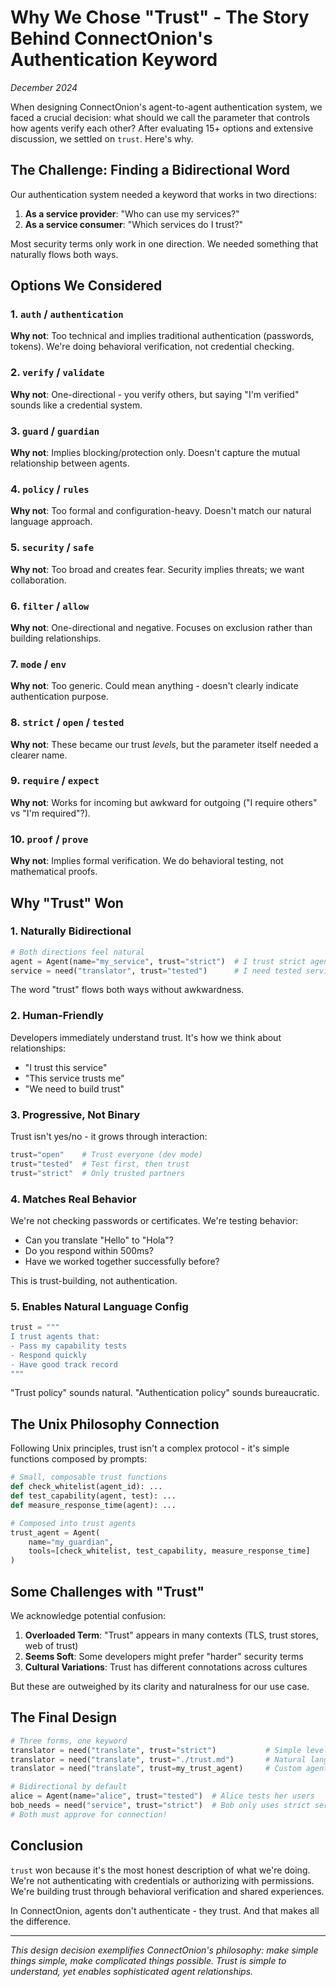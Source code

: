 # Why We Chose "Trust" - The Story Behind ConnectOnion's Authentication Keyword

*December 2024*

When designing ConnectOnion's agent-to-agent authentication system, we faced a crucial decision: what should we call the parameter that controls how agents verify each other? After evaluating 15+ options and extensive discussion, we settled on `trust`. Here's why.

## The Challenge: Finding a Bidirectional Word

Our authentication system needed a keyword that works in two directions:
1. **As a service provider**: "Who can use my services?"
2. **As a service consumer**: "Which services do I trust?"

Most security terms only work in one direction. We needed something that naturally flows both ways.

## Options We Considered

### 1. `auth` / `authentication`
**Why not**: Too technical and implies traditional authentication (passwords, tokens). We're doing behavioral verification, not credential checking.

### 2. `verify` / `validate`
**Why not**: One-directional - you verify others, but saying "I'm verified" sounds like a credential system.

### 3. `guard` / `guardian`
**Why not**: Implies blocking/protection only. Doesn't capture the mutual relationship between agents.

### 4. `policy` / `rules`
**Why not**: Too formal and configuration-heavy. Doesn't match our natural language approach.

### 5. `security` / `safe`
**Why not**: Too broad and creates fear. Security implies threats; we want collaboration.

### 6. `filter` / `allow`
**Why not**: One-directional and negative. Focuses on exclusion rather than building relationships.

### 7. `mode` / `env`
**Why not**: Too generic. Could mean anything - doesn't clearly indicate authentication purpose.

### 8. `strict` / `open` / `tested`
**Why not**: These became our trust *levels*, but the parameter itself needed a clearer name.

### 9. `require` / `expect`
**Why not**: Works for incoming but awkward for outgoing ("I require others" vs "I'm required"?).

### 10. `proof` / `prove`
**Why not**: Implies formal verification. We do behavioral testing, not mathematical proofs.

## Why "Trust" Won

### 1. Naturally Bidirectional
```python
# Both directions feel natural
agent = Agent(name="my_service", trust="strict")  # I trust strict agents
service = need("translator", trust="tested")      # I need tested services
```

The word "trust" flows both ways without awkwardness.

### 2. Human-Friendly
Developers immediately understand trust. It's how we think about relationships:
- "I trust this service"
- "This service trusts me"
- "We need to build trust"

### 3. Progressive, Not Binary
Trust isn't yes/no - it grows through interaction:
```python
trust="open"    # Trust everyone (dev mode)
trust="tested"  # Test first, then trust
trust="strict"  # Only trusted partners
```

### 4. Matches Real Behavior
We're not checking passwords or certificates. We're testing behavior:
- Can you translate "Hello" to "Hola"?
- Do you respond within 500ms?
- Have we worked together successfully before?

This is trust-building, not authentication.

### 5. Enables Natural Language Config
```python
trust = """
I trust agents that:
- Pass my capability tests
- Respond quickly
- Have good track record
"""
```

"Trust policy" sounds natural. "Authentication policy" sounds bureaucratic.

## The Unix Philosophy Connection

Following Unix principles, trust isn't a complex protocol - it's simple functions composed by prompts:

```python
# Small, composable trust functions
def check_whitelist(agent_id): ...
def test_capability(agent, test): ...
def measure_response_time(agent): ...

# Composed into trust agents
trust_agent = Agent(
    name="my_guardian",
    tools=[check_whitelist, test_capability, measure_response_time]
)
```

## Some Challenges with "Trust"

We acknowledge potential confusion:

1. **Overloaded Term**: "Trust" appears in many contexts (TLS, trust stores, web of trust)
2. **Seems Soft**: Some developers might prefer "harder" security terms
3. **Cultural Variations**: Trust has different connotations across cultures

But these are outweighed by its clarity and naturalness for our use case.

## The Final Design

```python
# Three forms, one keyword
translator = need("translate", trust="strict")           # Simple level
translator = need("translate", trust="./trust.md")       # Natural language
translator = need("translate", trust=my_trust_agent)     # Custom agent

# Bidirectional by default
alice = Agent(name="alice", trust="tested")  # Alice tests her users
bob_needs = need("service", trust="strict")  # Bob only uses strict services
# Both must approve for connection!
```

## Conclusion

`trust` won because it's the most honest description of what we're doing. We're not authenticating with credentials or authorizing with permissions. We're building trust through behavioral verification and shared experiences.

In ConnectOnion, agents don't authenticate - they trust. And that makes all the difference.

---

*This design decision exemplifies ConnectOnion's philosophy: make simple things simple, make complicated things possible. Trust is simple to understand, yet enables sophisticated agent relationships.*